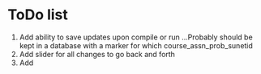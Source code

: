 # ToDo list
1. Add ability to save updates upon compile or run
...Probably should be kept in a database with a marker for which course_assn_prob_sunetid
2. Add slider for all changes to go back and forth
3. Add 
